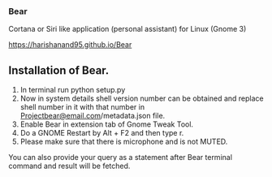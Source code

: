 ### Bear
Cortana or Siri like application (personal assistant) for Linux (Gnome 3)

https://harishanand95.github.io/Bear

## Installation of Bear.

   1. In terminal run python setup.py 
   2. Now in system details shell version number can be obtained and replace shell number in it with that number in Projectbear@email.com/metadata.json file.
   3. Enable Bear in extension tab of Gnome Tweak Tool.
   4. Do a GNOME Restart by Alt + F2 and then type r.
   5. Please make sure that there is microphone and is not MUTED.

You can also provide your query as a statement after Bear terminal command and result will be fetched.


